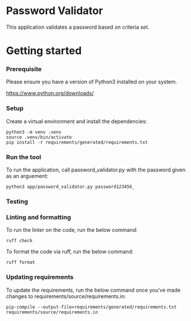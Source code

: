 # Password Validator

This application validates a password based on criteria set.

# Getting started

### Prerequisite

Please ensure you have a version of Python3 installed on your system.

https://www.python.org/downloads/

### Setup

Create a virtual environment and install the dependencies:

```shell
python3 -m venv .venv
source .venv/bin/activate
pip install -r requirements/generated/requirements.txt
```

### Run the tool

To run the application, call password_validator.py with the password given as an arguement:

```shell
python3 app/password_validator.py password123456_
```

### Testing



### Linting and formatting

To run the linter on the code, run the below command:

```shell
ruff check
```

To format the code via ruff, run the below command:

```shell
ruff format
```

### Updating requirements

To update the requirements, run the below command once you've made changes to requirements/source/requirements.in:

```shell
pip-compile --output-file=requirements/generated/requirements.txt requirements/source/requirements.in
```